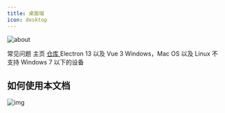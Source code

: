 ```yaml
---
title: 桌面端
icon: desktop
---
```


![about](https://socialify.git.ci/lyswhut/lx-music-desktop/image?description=1&font=Jost&forks=1&issues=1&language=1&name=1&owner=1&pattern=Plus&pulls=1&stargazers=1&theme=Auto)

<ClientOnly>
  <n-space justify="center" size="large" style="padding-top: 30px">
    <router-link to="/desktop/document/">
      <n-button tertiary round type="primary" size="large">
        <template #icon>
          <p class="font-icon icon iconfont icon-desktop"></p>
        </template>
        常见问题
      </n-button>
    </router-link>
    <router-link to="/">
      <n-button tertiary round type="primary" size="large">
        <template #icon>
          <p class="font-icon icon iconfont icon-home"></p>
        </template>
        主页
      </n-button>
    </router-link>
    <a href="https://github.com/lyswhut/lx-music-desktop">
      <n-button tertiary round type="primary" size="large">
        <template #icon>
          <p class="font-icon icon iconfont icon-github"></p>
        </template>
        仓库
      </n-button>
    </a>
  </n-space>

  <n-space vertical>
    <n-card home title="技术栈" size="medium"> Electron 13 以及 Vue 3 </n-card>
    <n-card home title="支持平台" size="medium"> Windows，Mac OS 以及 Linux </n-card>
    <n-card home title="特别说明" size="medium"> 不支持 Windows 7 以下的设备 </n-card>
  </n-space>

</ClientOnly>

## 如何使用本文档

![img](https://i3.mjj.rip/2023/07/11/56399bf9c66953eb6c6eead3aa4fa93a.png)
